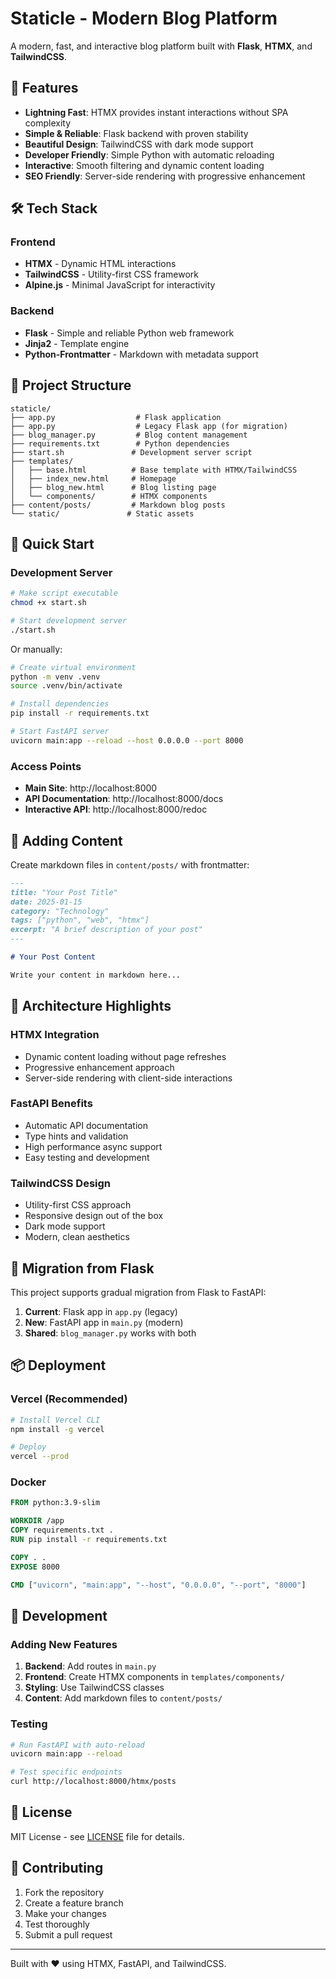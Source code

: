# Staticle - Modern Blog Platform

A modern, fast, and interactive blog platform built with **Flask**, **HTMX**, and **TailwindCSS**.

## 🚀 Features

- **Lightning Fast**: HTMX provides instant interactions without SPA complexity
- **Simple & Reliable**: Flask backend with proven stability
- **Beautiful Design**: TailwindCSS with dark mode support
- **Developer Friendly**: Simple Python with automatic reloading
- **Interactive**: Smooth filtering and dynamic content loading
- **SEO Friendly**: Server-side rendering with progressive enhancement

## 🛠 Tech Stack

### Frontend
- **HTMX** - Dynamic HTML interactions
- **TailwindCSS** - Utility-first CSS framework
- **Alpine.js** - Minimal JavaScript for interactivity

### Backend
- **Flask** - Simple and reliable Python web framework
- **Jinja2** - Template engine
- **Python-Frontmatter** - Markdown with metadata support

## 📁 Project Structure

```
staticle/
├── app.py                  # Flask application
├── app.py                  # Legacy Flask app (for migration)
├── blog_manager.py         # Blog content management
├── requirements.txt        # Python dependencies
├── start.sh               # Development server script
├── templates/
│   ├── base.html          # Base template with HTMX/TailwindCSS
│   ├── index_new.html     # Homepage
│   ├── blog_new.html      # Blog listing page
│   └── components/        # HTMX components
├── content/posts/         # Markdown blog posts
└── static/               # Static assets
```

## 🚀 Quick Start

### Development Server

```bash
# Make script executable
chmod +x start.sh

# Start development server
./start.sh
```

Or manually:

```bash
# Create virtual environment
python -m venv .venv
source .venv/bin/activate

# Install dependencies
pip install -r requirements.txt

# Start FastAPI server
uvicorn main:app --reload --host 0.0.0.0 --port 8000
```

### Access Points

- **Main Site**: http://localhost:8000
- **API Documentation**: http://localhost:8000/docs
- **Interactive API**: http://localhost:8000/redoc

## 📝 Adding Content

Create markdown files in `content/posts/` with frontmatter:

```markdown
---
title: "Your Post Title"
date: 2025-01-15
category: "Technology"
tags: ["python", "web", "htmx"]
excerpt: "A brief description of your post"
---

# Your Post Content

Write your content in markdown here...
```

## 🎨 Architecture Highlights

### HTMX Integration
- Dynamic content loading without page refreshes
- Progressive enhancement approach
- Server-side rendering with client-side interactions

### FastAPI Benefits
- Automatic API documentation
- Type hints and validation
- High performance async support
- Easy testing and development

### TailwindCSS Design
- Utility-first CSS approach
- Responsive design out of the box
- Dark mode support
- Modern, clean aesthetics

## 🔄 Migration from Flask

This project supports gradual migration from Flask to FastAPI:

1. **Current**: Flask app in `app.py` (legacy)
2. **New**: FastAPI app in `main.py` (modern)
3. **Shared**: `blog_manager.py` works with both

## 📦 Deployment

### Vercel (Recommended)

```bash
# Install Vercel CLI
npm install -g vercel

# Deploy
vercel --prod
```

### Docker

```dockerfile
FROM python:3.9-slim

WORKDIR /app
COPY requirements.txt .
RUN pip install -r requirements.txt

COPY . .
EXPOSE 8000

CMD ["uvicorn", "main:app", "--host", "0.0.0.0", "--port", "8000"]
```

## 🔧 Development

### Adding New Features

1. **Backend**: Add routes in `main.py`
2. **Frontend**: Create HTMX components in `templates/components/`
3. **Styling**: Use TailwindCSS classes
4. **Content**: Add markdown files to `content/posts/`

### Testing

```bash
# Run FastAPI with auto-reload
uvicorn main:app --reload

# Test specific endpoints
curl http://localhost:8000/htmx/posts
```

## 📄 License

MIT License - see [LICENSE](LICENSE) file for details.

## 🤝 Contributing

1. Fork the repository
2. Create a feature branch
3. Make your changes
4. Test thoroughly
5. Submit a pull request

---

Built with ❤️ using HTMX, FastAPI, and TailwindCSS.
